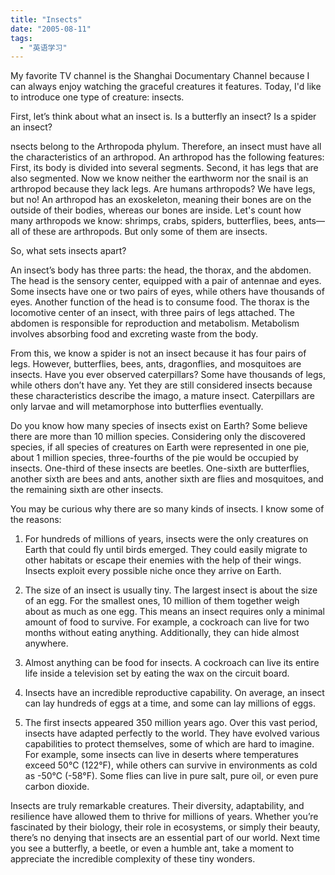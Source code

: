 ```yaml
---
title: "Insects"
date: "2005-08-11"
tags: 
  - "英语学习"
---
```


My favorite TV channel is the Shanghai Documentary Channel because I can always enjoy watching the graceful creatures it features. Today, I'd like to introduce one type of creature: insects.

First, let’s think about what an insect is. Is a butterfly an insect? Is a spider an insect?

nsects belong to the Arthropoda phylum. Therefore, an insect must have all the characteristics of an arthropod. An arthropod has the following features: First, its body is divided into several segments. Second, it has legs that are also segmented. Now we know neither the earthworm nor the snail is an arthropod because they lack legs. Are humans arthropods? We have legs, but no! An arthropod has an exoskeleton, meaning their bones are on the outside of their bodies, whereas our bones are inside. Let's count how many arthropods we know: shrimps, crabs, spiders, butterflies, bees, ants—all of these are arthropods. But only some of them are insects.

So, what sets insects apart?  

An insect’s body has three parts: the head, the thorax, and the abdomen. The head is the sensory center, equipped with a pair of antennae and eyes. Some insects have one or two pairs of eyes, while others have thousands of eyes. Another function of the head is to consume food. The thorax is the locomotive center of an insect, with three pairs of legs attached. The abdomen is responsible for reproduction and metabolism. Metabolism involves absorbing food and excreting waste from the body.

From this, we know a spider is not an insect because it has four pairs of legs. However, butterflies, bees, ants, dragonflies, and mosquitoes are insects. Have you ever observed caterpillars? Some have thousands of legs, while others don’t have any. Yet they are still considered insects because these characteristics describe the imago, a mature insect. Caterpillars are only larvae and will metamorphose into butterflies eventually.

Do you know how many species of insects exist on Earth? Some believe there are more than 10 million species. Considering only the discovered species, if all species of creatures on Earth were represented in one pie, about 1 million species, three-fourths of the pie would be occupied by insects. One-third of these insects are beetles. One-sixth are butterflies, another sixth are bees and ants, another sixth are flies and mosquitoes, and the remaining sixth are other insects.

You may be curious why there are so many kinds of insects. I know some of the reasons:

1. For hundreds of millions of years, insects were the only creatures on Earth that could fly until birds emerged. They could easily migrate to other habitats or escape their enemies with the help of their wings. Insects exploit every possible niche once they arrive on Earth.

2. The size of an insect is usually tiny. The largest insect is about the size of an egg. For the smallest ones, 10 million of them together weigh about as much as one egg. This means an insect requires only a minimal amount of food to survive. For example, a cockroach can live for two months without eating anything. Additionally, they can hide almost anywhere.

3. Almost anything can be food for insects. A cockroach can live its entire life inside a television set by eating the wax on the circuit board.

4. Insects have an incredible reproductive capability. On average, an insect can lay hundreds of eggs at a time, and some can lay millions of eggs.

5. The first insects appeared 350 million years ago. Over this vast period, insects have adapted perfectly to the world. They have evolved various capabilities to protect themselves, some of which are hard to imagine. For example, some insects can live in deserts where temperatures exceed 50°C (122°F), while others can survive in environments as cold as -50°C (-58°F). Some flies can live in pure salt, pure oil, or even pure carbon dioxide. 

Insects are truly remarkable creatures. Their diversity, adaptability, and resilience have allowed them to thrive for millions of years. Whether you’re fascinated by their biology, their role in ecosystems, or simply their beauty, there’s no denying that insects are an essential part of our world. Next time you see a butterfly, a beetle, or even a humble ant, take a moment to appreciate the incredible complexity of these tiny wonders.
